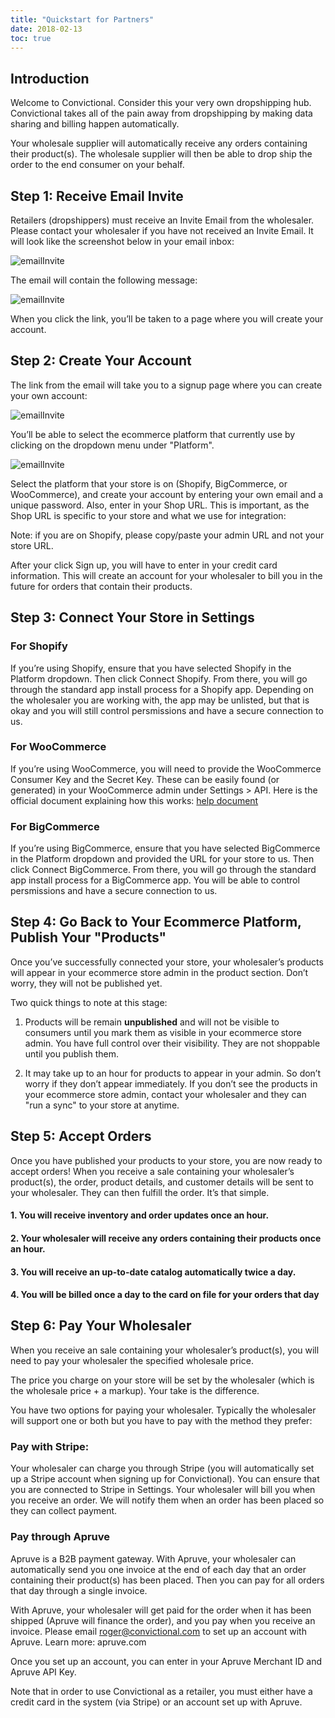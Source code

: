 ```yaml
---
title: "Quickstart for Partners"
date: 2018-02-13
toc: true
---
```

## Introduction
Welcome to Convictional. Consider this your very own dropshipping hub. Convictional takes all of the pain away from dropshipping by making data sharing and billing happen automatically.

Your wholesale supplier will automatically receive any orders containing their product(s). The wholesale supplier will then be able to drop ship the order to the end consumer on your behalf.

## Step 1: Receive Email Invite

Retailers (dropshippers) must receive an Invite Email from the wholesaler. Please contact your wholesaler if you have not received an Invite Email. It will look like the screenshot below in your email inbox:

![emailInvite](https://github.com/rogerkirkness/convictional-help/blob/master/assets/images/emailInvite.png?raw=true)

The email will contain the following message:

![emailInvite](https://github.com/rogerkirkness/convictional-help/blob/master/assets/images/emailInviteBody.png?raw=true)

When you click the link, you’ll be taken to a page where you will create your account.

## Step 2: Create Your Account

The link from the email will take you to a signup page where you can create your own account:

![emailInvite](https://github.com/rogerkirkness/convictional-help/blob/master/assets/images/signUp.png?raw=true)

You’ll be able to select the ecommerce platform that currently use by clicking on the dropdown menu under "Platform".

![emailInvite](https://github.com/rogerkirkness/convictional-help/blob/master/assets/images/selectPlatform.png?raw=true)

Select the platform that your store is on (Shopify, BigCommerce, or WooCommerce), and create your account by entering your own email and a unique password. Also, enter in your Shop URL. This is important, as the Shop URL is specific to your store and what we use for integration:

Note: if you are on Shopify, please copy/paste your admin URL and not your store URL.

After your click Sign up, you will have to enter in your credit card information. This will create an account for your wholesaler to bill you in the future for orders that contain their products.

## Step 3: Connect Your Store in Settings

### For Shopify

If you’re using Shopify, ensure that you have selected Shopify in the Platform dropdown. Then click Connect Shopify. From there, you will go through the standard app install process for a Shopify app. Depending on the wholesaler you are working with, the app may be unlisted, but that is okay and you will still control persmissions and have a secure connection to us.

### For WooCommerce

If you’re using WooCommerce, you will need to provide the WooCommerce Consumer Key and the Secret Key. These can be easily found (or generated) in your WooCommerce admin under Settings > API. Here is the official document explaining how this works: [help document](https://github.com/woocommerce/woocommerce/wiki/Getting-started-with-the-REST-API#generate-keys)

### For BigCommerce

If you’re using BigCommerce, ensure that you have selected BigCommerce in the Platform dropdown and provided the URL for your store to us. Then click Connect BigCommerce. From there, you will go through the standard app install process for a BigCommerce app. You will be able to control persmissions and have a secure connection to us.

## Step 4: Go Back to Your Ecommerce Platform, Publish Your "Products"

Once you’ve successfully connected your store, your wholesaler’s products will appear in your ecommerce store admin in the product section. Don’t worry, they will not be published yet.

Two quick things to note at this stage:  

1. Products will be remain **unpublished** and will not be visible to consumers until you mark them as visible in your ecommerce store admin. You have full control over their visibility. They are not shoppable until you publish them. 

2. It may take up to an hour for products to appear in your admin. So don’t worry if they don’t appear immediately. If you don’t see the products in your ecommerce store admin, contact your wholesaler and they can "run a sync" to your store at anytime. 

## Step 5: Accept Orders

Once you have published your products to your store, you are now ready to accept orders! When you receive a sale containing your wholesaler’s product(s), the order, product details, and customer details will be sent to your wholesaler. They can then fulfill the order. It’s that simple. 

#### 1. You will receive inventory and order updates once an hour.

#### 2. Your wholesaler will receive any orders containing their products once an hour.

#### 3. You will receive an up-to-date catalog automatically twice a day.

#### 4. You will be billed once a day to the card on file for your orders that day

## Step 6: Pay Your Wholesaler

When you receive an sale containing your wholesaler’s product(s), you will need to pay your wholesaler the specified wholesale price. 

The price you charge on your store will be set by the wholesaler (which is the wholesale price + a markup). Your take is the difference.

You have two options for paying your wholesaler. Typically the wholesaler will support one or both but you have to pay with the method they prefer:

### Pay with Stripe:

Your wholesaler can charge you through Stripe (you will automatically set up a Stripe account when signing up for Convictional). You can ensure that you are connected to Stripe in Settings. Your wholesaler will bill you when you receive an order. We will notify them when an order has been placed so they can collect payment. 

### Pay through Apruve

Apruve is a B2B payment gateway. With Apruve, your wholesaler can automatically send you one invoice at the end of each day that an order containing their product(s) has been placed. Then you can pay for all orders that day through a single invoice. 

With Apruve, your wholesaler will get paid for the order when it has been shipped (Apruve will finance the order), and you pay when you receive an invoice. Please email [roger@convictional.com](mailto:roger@convictional.com) to set up an account with Apruve. Learn more: apruve.com

Once you set up an account, you can enter in your Apruve Merchant ID and Apruve API Key. 

Note that in order to use Convictional as a retailer, you must either have a credit card in the system (via Stripe) or an account set up with Apruve. 
